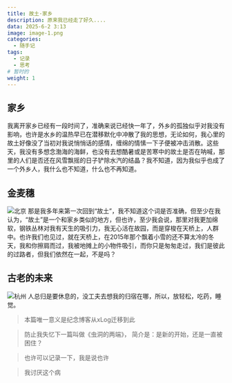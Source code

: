 ```yaml
---
title: 故土·家乡
description: 原来我已经走了好久....
data: 2025-6-2 3:13
image: image-1.png
categories:
  - 随手记
tags:
  - 记录
  - 思考
# 暂时的
weight: 1
---
```


## 家乡

我离开家乡已经有一段时间了，准确来说已经快一年了，外乡的孤独似乎对我没有影响，也许是水乡的温热早已在潜移默化中冲散了我的思想，无论如何，我心里的故土好像没了当初对我说悄悄话的感情，缠绵的情愫一下子便被冲击消散。这些天，我没有多想念渤海的海鲜，也没有去想酷暑或是苦寒中的故土是否在呐喊，那里的人们是否还在风雪飘摇的日子铲除水汽的结晶？我不知道，因为我似乎也成了一个外乡人，我什么也不知道，什么也不再知道。

## 金麦穗

![北京](image-2.png)
那是我多年来第一次回到“故土”，我不知道这个词是否准确，但至少在我认为，“故土”是一个和家乡类似的地方，但也许，至少我会说，那里对我更加绵软，钢铁丛林对我有天生的吸引力，我无心活在故园，而是穿梭在天桥上，人群中。也许我们也见过，就在天桥上，在2015年那个飘着小雪的还不算太冷的冬天，我和你擦肩而过，我被地摊上的小物件吸引，而你只是匆匆走过，我们是彼此的过路者，但我们依然在一起，不是吗？

## 古老的未来

![杭州](image-3.png)
人总归是要休息的，没工夫去想我的归宿在哪，所以，放轻松，吃药，睡觉。

> 本篇唯一意义是纪念博客从xLog迁移到此

> 防止我失忆下一篇叫做《虫洞的两端》， 简介是：是新的开始，还是一直被困住？

> 也许可以记录一下，我是说也许

> 我讨厌这个病
